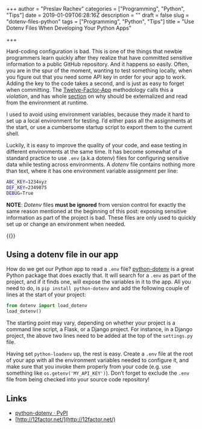 +++
author = "Preslav Rachev"
categories = ["Programming", "Python", "Tips"]
date = 2019-01-09T06:28:16Z
description = ""
draft = false
slug = "dotenv-files-python"
tags = ["Programming", "Python", "Tips"]
title = "Use Dotenv Files When Developing Your Python Apps"

+++

Hard-coding configuration is bad. This is one of the things that newbie programmers learn quickly after they realize that have committed sensitive information to a public GitHub repository. And it happens so easily. Often, you are in the spur of the moment, wanting to test something locally, when you figure out that you need some API key in order for your app to work. Adding the key to the code takes a second, and is just as easy to forget when committing. The [Twelve-Factor-App](https://12factor.net/) methodology calls this a _violation_, and has whole [section](https://12factor.net/config) on why should be externalized and read from the environment at runtime.

I used to avoid using environment variables, because they made it hard to set up a local environment for testing. I’d either pass all the assignments at the start, or use a cumbersome startup script to export them to the current shell.

Luckily, it is easy to improve the quality of your code, and ease testing in different environments at the same time. It has become somewhat of a standard practice to use `.env` (a.k.a dotenv) files for configuring sensitive data while testing across environments. A _dotenv_ file contains nothing more than text, where  it has one environment variable assignment per line:

```bash
ABC_KEY=1234xyz
DEF_KEY=2349875
DEBUG=True
```

**NOTE**: _Dotenv_ files **must be ignored** from version control for exactly the same reason mentioned at the beginning of this post: exposing sensitive information as part of the project is bad. These files are only used to quickly set up or change an environment when needed.

{{<share>}}

## Using a dotenv file in our app

How do we get our Python app to read a `.env` file? [python-dotenv](https://pypi.org/project/python-dotenv/) is a great Python package that does exactly that. It will search for a `.env` as part of the project, and if it finds one, will expose the variables in it to the app. All you need to do, is `pip install python-dotenv` and add the following couple of lines at the start of your project:

```python
from dotenv import load_dotenv
load_dotenv()
```

The starting point may vary, depending on whether your project is a command line script, a Flask, or a Django project. For instance, in a Django project, the above two lines need to be added at the top of the `settings.py` file.

Having set `python-loadenv` up, the rest is easy. Create a `.env` file at the root of your app with all the environment variables needed to configure it, and make sure that you invoke them properly from your code (e.g. use something like `os.getenv('MY_API_KEY')`). Don’t forget to exclude the `.env` file from being checked into your source code repository!

## Links

- [python-dotenv · PyPI](https://pypi.org/project/python-dotenv/)
- [http://12factor.net/](http://12factor.net/)

